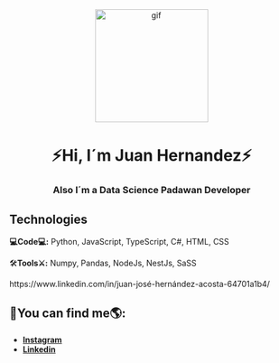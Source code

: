 <div id="header" align="center">
    <img src="https://github.com/M43G0R/M43G0R/assets/146624249/53dcadb7-4740-47dc-b018-154c3f761977" alt="gif" width="200">
    <h1 align="center">⚡Hi, I´m Juan Hernandez⚡</h1>
    <h3>Also I´m a Data Science Padawan Developer</h3>
</div>

<div id="technologies" class="technologies">
    <h2>Technologies</h2>
    <p><b>💻Code💻:</b> Python, JavaScript, TypeScript, C#, HTML, CSS</p>
    <P>🛠️<b>Tools⚔️:</b> Numpy, Pandas, NodeJs, NestJs, SaSS</P>
</div>
https://www.linkedin.com/in/juan-josé-hernández-acosta-64701a1b4/
<div id="findme">
    <h2>🧐You can find me🌎:</h2>
    <ul>
        <li><b><a href="https://www.instagram.com/ju4n_hd3z_/">Instagram</a></b></li>
        <li><b><a href="https://www.linkedin.com/in/juan-josé-hernández-acosta-64701a1b4/">Linkedin</a></b></li>
    </ul>
</div>
<!--
**M43G0R/M43G0R** is a ✨ _special_ ✨ repository because its `README.md` (this file) appears on your GitHub profile.

Here are some ideas to get you started:

- 🔭 I’m currently working on ...
- 🌱 I’m currently learning ...
- 👯 I’m looking to collaborate on ...
- 🤔 I’m looking for help with ...
- 💬 Ask me about ...
- 📫 How to reach me: ...
- 😄 Pronouns: ...
- ⚡ Fun fact: ...
-->
